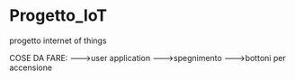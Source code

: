 # Progetto_IoT
progetto internet of things


COSE DA FARE:
--->user application
        --->spegnimento
--->bottoni per accensione
